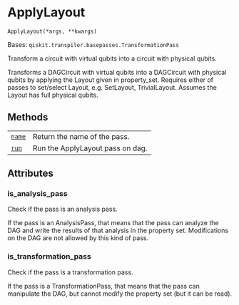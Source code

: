 # ApplyLayout

<span id="undefined" />

`ApplyLayout(*args, **kwargs)`

Bases: `qiskit.transpiler.basepasses.TransformationPass`

Transform a circuit with virtual qubits into a circuit with physical qubits.

Transforms a DAGCircuit with virtual qubits into a DAGCircuit with physical qubits by applying the Layout given in property\_set. Requires either of passes to set/select Layout, e.g. SetLayout, TrivialLayout. Assumes the Layout has full physical qubits.

## Methods

|                                                                                                                                           |                                  |
| ----------------------------------------------------------------------------------------------------------------------------------------- | -------------------------------- |
| [`name`](qiskit.transpiler.passes.ApplyLayout.name#qiskit.transpiler.passes.ApplyLayout.name "qiskit.transpiler.passes.ApplyLayout.name") | Return the name of the pass.     |
| [`run`](qiskit.transpiler.passes.ApplyLayout.run#qiskit.transpiler.passes.ApplyLayout.run "qiskit.transpiler.passes.ApplyLayout.run")     | Run the ApplyLayout pass on dag. |

## Attributes

<span id="undefined" />

### is\_analysis\_pass

Check if the pass is an analysis pass.

If the pass is an AnalysisPass, that means that the pass can analyze the DAG and write the results of that analysis in the property set. Modifications on the DAG are not allowed by this kind of pass.

<span id="undefined" />

### is\_transformation\_pass

Check if the pass is a transformation pass.

If the pass is a TransformationPass, that means that the pass can manipulate the DAG, but cannot modify the property set (but it can be read).
